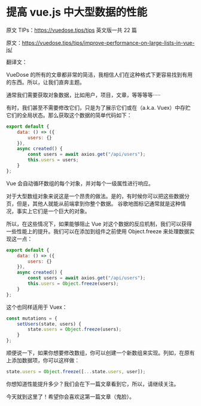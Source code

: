 # 提高 vue.js 中大型数据的性能

原文 TIPs：https://vuedose.tips/tips 英文版一共 22 篇

原文：https://vuedose.tips/tips/improve-performance-on-large-lists-in-vue-js/

翻译文：

VueDose 的所有的文章都非常的简洁，我相信人们在这种格式下更容易找到有用的东西。所以，让我们直奔主题。

通常我们需要获取对象数据，比如用户，项目，文章，等等等等·····

有时，我们甚至不需要修改它们，只是为了展示它们或在（a.k.a. Vuex）中存贮它们的全局状态。那么获取这个数据的简单代码如下：

```javascript
export default {
    data: () => ({
        users: {}
    }),
    async created() {
        const users = await axios.get("/api/users");
        this.users = users;
    }
};
```

Vue 会自动循环数组的每个对象，并对每个一级属性进行响应。

对于大型数组对象来说这是一个昂贵的做法。是的，有时候你可以把这些数据分页，但是，其他人就能从前端拿到你整个数据。
谷歌地图标记通常就是这种情况，事实上它们是一个巨大的对象。

所以，在这些情况下，如果能够阻止 Vue 对这个数据的反应机制，我们可以获得一些性能上的提升。我们可以在添加到组件之前使用 Object.freeze 来处理数据实现这一点：

```javascript
export default {
    data: () => ({
        users: {}
    }),
    async created() {
        const users = await axios.get("/api/users");
        this.users = Object.freeze(users);
    }
};
```

这个也同样适用于 Vuex：

```javascript
const mutations = {
    setUsers(state, users) {
        state.users = Object.freeze(users);
    }
};
```

顺便说一下，如果你想要修改数组，你可以创建一个新数组来实现。列如，在原有上添加数据项，你可以这样做：

```javascript
state.users = Object.freeze([...state.users, user]);
```

你想知道性能提升多少？我们会在下一篇文章看到它，所以，请继续关注。

今天就到这里了！希望你会喜欢这第一篇文章（鬼脸）。
